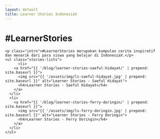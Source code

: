 ```yaml
---
layout: default
title: Learner Stories IndonesiaX
---
```


<div class="post">
	<h1 class="pageTitle">#LearnerStories</h1>
	
	<p class="intro">#LearnerStories merupakan kumpulan cerita inspiratif dan menarik dari para siswa yang belajar di IndonesiaX.</p>
	<ul class="stories-lists">
		  <li>
        <a href="{{ '/blog/learner-stories-saeful-hidayat/' | prepend: site.baseurl }}">
          <img src="{{ '/assets/img/ls-saeful-hidayat.jpg' | prepend: site.baseurl }}" alt="Learner Stories - Saeful Hidayat">
          <h4>Learner Stories - Saeful Hidayat</h4>
        </a>
      </li>
      <li>
        <a href="{{ '/blog/learner-stories-ferry-doringin/' | prepend: site.baseurl }}">
          <img src="{{ '/assets/img/ls-ferry-doringin.jpg' | prepend: site.baseurl }}" alt="Learner Stories - Ferry Doringin">
          <h4>Learner Stories - Ferry Doringin</h4>
        </a>
      </li>
  	</ul>
</div>
